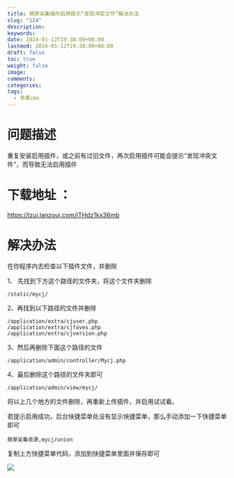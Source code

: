 ```yaml
---
title: 萌芽采集插件启用提示“发现冲突文件”解决办法
slug: "124"
description: 
keywords: 
date: 2024-01-12T19:38:09+08:00
lastmod: 2024-01-12T19:38:09+08:00
draft: false
toc: true
weight: false
image: 
comments: 
categories: 
tags:
  - 苹果cms
---
```



# 问题描述

重复安装启用插件，或之前有过旧文件，再次启用插件可能会提示“发现冲突文件”，而导致无法启用插件

# 下载地址 ：
https://lzui.lanzouj.com/iTHdz1kx36mb

# 解决办法

在你程序内去检查以下插件文件，并删除

1、 先找到下方这个路径的文件夹，将这个文件夹删除

```
/static/mycj/
```

2、再找到以下路径的文件并删除

```
/application/extra/cjuser.php
/application/extra/cjfaves.php 
/application/extra/cjversion.php
```

3、然后再删除下面这个路径的文件

```
/application/admin/controller/Mycj.php
```

4、最后删除这个路径的文件夹即可

```
/application/admin/view/mycj/
```

将以上几个地方的文件删除，再重新上传插件，并启用试试看。

若提示启用成功，后台快捷菜单处没有显示快捷菜单，那么手动添加一下快捷菜单即可

```
萌芽采集资源,mycj/union
```

复制上方快捷菜单代码，添加到快捷菜单里面并保存即可


![](https://imgs.leshans.eu.org/2024/01/30c1ac6daef2b01604cedb562b962657.webp)

